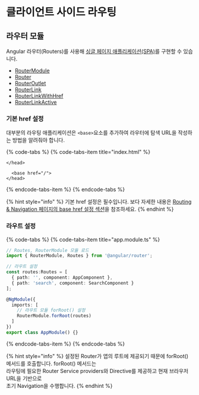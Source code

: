 # 클라이언트 사이드 라우팅

## 라우터 모듈

Angular 라우터\(Routers\)를 사용해 [싱글 페이지 애플리케이션\(SPA\)](https://ko.wikipedia.org/wiki/%EC%8B%B1%EA%B8%80_%ED%8E%98%EC%9D%B4%EC%A7%80_%EC%95%A0%ED%94%8C%EB%A6%AC%EC%BC%80%EC%9D%B4%EC%85%98)를 구현할 수 있습니다.

* [RouterModule](https://angular.io/api/router/RouterModule)
* [Router](https://angular.io/api/router/Router)
* [RouterOutlet](https://angular.io/api/router/RouterOutlet)
* [RouterLink](https://angular.io/api/router/RouterLink)
* [RouterLinkWithHref](https://angular.io/api/router/RouterLinkWithHref)
* [RouterLinkActive](https://angular.io/api/router/RouterLinkActive)

### 기본 href 설정

대부분의 라우팅 애플리케이션은 `<base>`요소를 추가하여 라우터에 탐색 URL을 작성하는 방법을 알려줘야 합니다.

{% code-tabs %}
{% code-tabs-item title="index.html" %}
```markup
</head>

  <base href="/">
</head>
```
{% endcode-tabs-item %}
{% endcode-tabs %}

{% hint style="info" %}
기본 href 설정은 필수입니다. 보다 자세한 내용은 [Routing & Navigation 페이지의 base href 설정 섹션](https://angular.io/guide/router#base-href)을 참조하세요.
{% endhint %}

### 라우트 설정



{% code-tabs %}
{% code-tabs-item title="app.module.ts" %}
```typescript
// Routes, RouterModule 모듈 로드
import { RouterModule, Routes } from '@angular/router';

// 라우트 설정
const routes:Routes = [
  { path: '', component: AppComponent },
  { path: 'search', component: SearchComponent }
];

@NgModule({
  imports: [
    // 라우트 모듈 forRoot() 설정
    RouterModule.forRoot(routes)
  ]
})
export class AppModule() {}
```
{% endcode-tabs-item %}
{% endcode-tabs %}

{% hint style="info" %}
설정된 Router가 앱의 루트에 제공되기 때문에 forRoot\(\) 메서드를 호출합니다. forRoot\(\) 메서드는   
라우팅에 필요한 Router Service providers와 Directive를 제공하고 현재 브라우저 URL을 기반으로   
초기 Navigation을 수행합니다.
{% endhint %}


